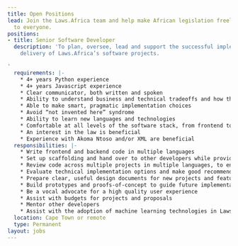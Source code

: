 ```yaml
---
title: Open Positions
lead: Join the Laws.Africa team and help make African legislation freely available
  to everyone.
positions:
- title: Senior Software Developer
  description: 'To plan, oversee, lead and support the successful implementation and
    delivery of Laws.Africa’s software projects.

'
  requirements: |-
    * 4+ years Python experience
    * 4+ years Javascript experience
    * Clear communicator, both written and spoken
    * Ability to understand business and technical tradeoffs and how they interact
    * Able to make smart, pragmatic implementation choices
    * Avoid “not invented here” syndrome
    * Ability to learn new languages and technologies
    * Comfortable at all levels of the software stack, from frontend to backend to databases and operations.
    * An interest in the law is beneficial
    * Experience with Akoma Ntoso and/or XML are beneficial
  responsibilities: |-
    * Write frontend and backend code in multiple languages
    * Set up scaffolding and hand over to other developers while providing guidance and support
    * Review code across multiple projects in multiple languages, to ensure high quality code and correctness
    * Evaluate technical implementation options and make good recommendations
    * Prepare clear, useful design documents for new projects and features, and help other developers prepare high quality design documents
    * Build prototypes and proofs-of-concept to guide future implementation options
    * Be a vocal advocate for a high quality user experience
    * Assist with budgets for projects and proposals
    * Mentor other developers
    * Assist with the adoption of machine learning technologies in Laws.Africa’s products
  location: Cape Town or remote
  type: Permanent
layout: jobs
---
```


